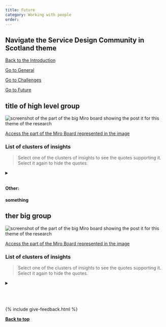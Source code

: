```yaml
---
title: Future
category: Working with people
order: 
---
```



<div class="item-nav">
<h2>Navigate the Service Design Community in Scotland theme</h2>
   <p><span><a href="/practitioner-stories/Working-with-people/intro">Back to the Introduction</a></span></p>
   <p><span><a href="/practitioner-stories/Working-with-people/general">Go to General</a></span></p>
   <p><span><a href="/practitioner-stories/Working-with-people/challenges">Go to Challenges</a></span></p>
   <p><span><a href="/practitioner-stories/Working-with-people/future">Go to Future</a></span></p>
</div>

<h2 class="top-line">title of high level group</h2>

![screenshot of the part of the big Miro board showing the post it for this theme of the research](/practitioner-stories/images/Working-with-people/)
<p><a href="" target="_blank">Access the part of the Miro Board represented in the image</a></p>

### List of clusters of insights

> Select one of the clusters of insights to see the quotes supporting it. Select it again to hide the quotes.

 <details>
 <summary></summary>
 <ul>
    <li></li>
 </ul>
 </details>
<br>

**Other:**

#### something

<h2 class="top-line">ther big group</h2>

![screenshot of the part of the big Miro board showing the post it for this theme of the research](/practitioner-stories/images/Working-with-people/)
<p><a href="" target="_blank">Access the part of the Miro Board represented in the image</a></p>

### List of clusters of insights

> Select one of the clusters of insights to see the quotes supporting it. Select it again to hide the quotes.
 <details>
 <summary></summary>
 <ul>
    <li></li>
 </ul>
 </details>
<br>

<br><br>
{% include give-feedback.html %}

<p><a href="#"><strong>Back to top</strong></a></p>

<!--

<a href="" target="_blank"></a>

-->